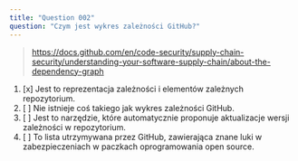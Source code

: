 ```yaml
---
title: "Question 002"
question: "Czym jest wykres zależności GitHub?"
---
```



> https://docs.github.com/en/code-security/supply-chain-security/understanding-your-software-supply-chain/about-the-dependency-graph
1. [x] Jest to reprezentacja zależności i elementów zależnych repozytorium.
1. [ ] Nie istnieje coś takiego jak wykres zależności GitHub.
1. [ ] Jest to narzędzie, które automatycznie proponuje aktualizacje wersji zależności w repozytorium.
1. [ ] To lista utrzymywana przez GitHub, zawierająca znane luki w zabezpieczeniach w paczkach oprogramowania open source.
